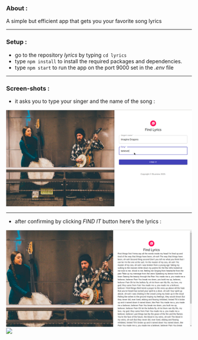 ### About :

A simple but efficient app that gets you your favorite song lyrics

---

### Setup : 

- go to the repository _lyrics_ by typing ``` cd lyrics ```
- type ``` npm install ``` to install the required packages and dependencies.
- type ``` npm start ``` to run the app on the port 9000 set in the _.env_ file

---

### Screen-shots : 

- it asks you to type your singer and the name of the song : 

![](readme_media/lyrics2.png)

---

- after confirming by clicking _FIND IT_ button here's the lyrics : 

![](readme_media/lyrics3.png)
![](readme_media/lyrics.4.png)
